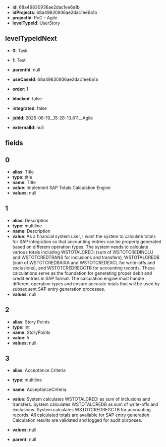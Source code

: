 - **id**: 68a49830936ae2dac1ee6a1b
- **idProjects**: 68a49830936ae2dac1ee6a1b
- **projectId**: PoC - Agile
- **levelTypeId**: UserStory
## levelTypeIdNext
- **0**: Task
- **1**: Test

- **parentId**: null
- **useCaseId**: 68a49830936ae2dac1ee6a1a
- **order**: 1
- **blocked**: false
- **integrated**: false
- **jobId**: 2025-08-19__15-28-13.811__Agile
- **externalId**: null
## fields
## 0
- **alias**: Title
- **type**: title
- **name**: Title
- **value**: Implement SAP Totals Calculation Engine
- **values**: null

## 1
- **alias**: Description
- **type**: multiline
- **name**: Description
- **value**: As a financial system user, I want the system to calculate totals for SAP integration so that accounting entries can be properly generated based on different operation types. The system needs to calculate various totals including WSTOTALCREDI (sum of WSTOTCREDINCLU and WSTOTCREDTRANS for inclusions and transfers), WSTOTALCREDB (sum of WSTOTCREDBAIXA and WSTOTCREDEXCL for write-offs and exclusions), and WSTOTCREDREGCTB for accounting records. These calculations serve as the foundation for generating proper debit and credit entries in SAP format. The calculation engine must handle different operation types and ensure accurate totals that will be used by subsequent SAP entry generation processes.
- **values**: null

## 2
- **alias**: Story Points
- **type**: int
- **name**: StoryPoints
- **value**: 5
- **values**: null

## 3
- **alias**: Acceptance Criteria
- **type**: multiline
- **name**: AcceptanceCriteria
- **value**: System calculates WSTOTALCREDI as sum of inclusions and transfers. System calculates WSTOTALCREDB as sum of write-offs and exclusions. System calculates WSTOTCREDREGCTB for accounting records. All calculated totals are available for SAP entry generation. Calculation results are validated and logged for audit purposes.
- **values**: null


- **parent**: null
